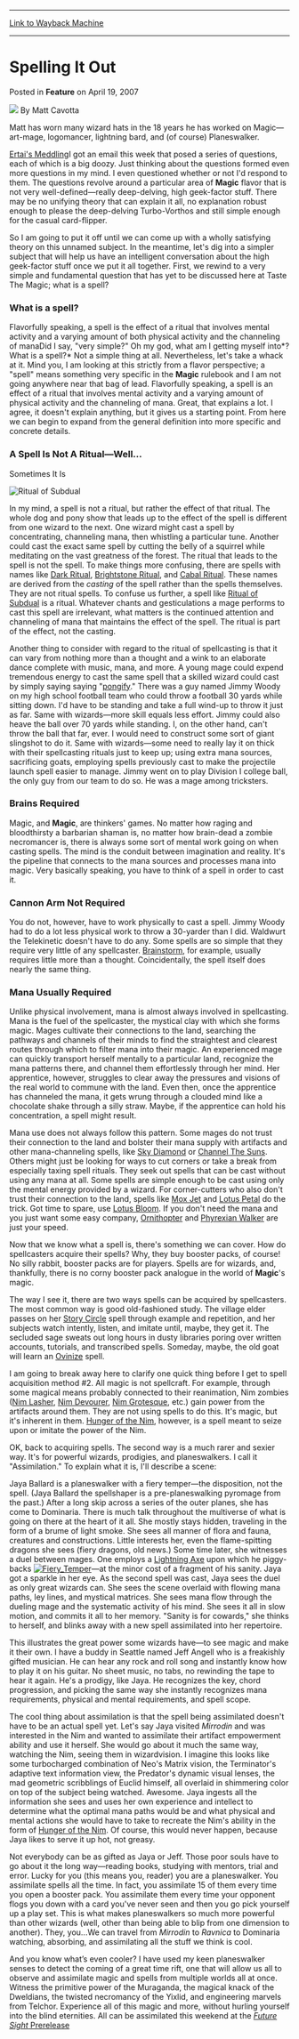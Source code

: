 
---
[Link to Wayback Machine](https://web.archive.org/web/20200923142017/https://magic.wizards.com/en/articles/archive/spelling-it-out-2007-04-19)

[_metadata_:author]:- "Matt Cavotta"
[_metadata_:generator]:- "Drupal 7 (http://drupal.org)"
[_metadata_:node]:- "627011"
[_metadata_:publish_date]:- "2007-04-19"
[_metadata_:source]:- "div-main-content"
[_metadata_:title]:- "Spelling It Out"
[_metadata_:wayback_capture_timestamp]:- "2020-09-23 14:20:17"
[_metadata_:wayback_raw_url]:- "https://web.archive.org/web/20200923142017id_/https://magic.wizards.com/en/articles/archive/spelling-it-out-2007-04-19"
[_metadata_:wayback_url]:- "https://magic.wizards.com/en/articles/archive/spelling-it-out-2007-04-19"
---


Spelling It Out
===============



 Posted in **Feature**
 on April 19, 2007 






![](https://media.magic.wizards.com/styles/auth_small/public/images/person/authorpic_Cavotta.jpg)
By Matt Cavotta




 Matt has worn many wizard hats in the 18 years he has worked on Magic—art-mage, logomancer, lightning bard, and (of course) Planeswalker. 







[Ertai's Meddling](http://gatherer.wizards.com/Pages/Card/Details.aspx?&name=Ertai%2527s%2BMeddling)I got an email this week that posed a series of questions, each of which is a big doozy. Just thinking about the questions formed even more questions in my mind. I even questioned whether or not I'd respond to them. The questions revolve around a particular area of **Magic** flavor that is not very well-defined—really deep-delving, high geek-factor stuff. There may be no unifying theory that can explain it all, no explanation robust enough to please the deep-delving Turbo-Vorthos and still simple enough for the casual card-flipper.


So I am going to put it off until we can come up with a wholly satisfying theory on this unnamed subject. In the meantime, let's dig into a simpler subject that will help us have an intelligent conversation about the high geek-factor stuff once we put it all together. First, we rewind to a very simple and fundamental question that has yet to be discussed here at Taste The Magic; what is a spell?


### What is a spell?


Flavorfully speaking, a spell is the effect of a ritual that involves mental activity and a varying amount of both physical activity and the channeling of manaDid I say, "very simple?" Oh my god, what am I getting myself into*? What is a spell?* Not a simple thing at all. Nevertheless, let's take a whack at it. Mind you, I am looking at this strictly from a flavor perspective; a "spell" means something very specific in the **Magic** rulebook and I am not going anywhere near that bag of lead. Flavorfully speaking, a spell is an effect of a ritual that involves mental activity and a varying amount of physical activity and the channeling of mana. Great, that explains a lot. I agree, it doesn't explain anything, but it gives us a starting point. From here we can begin to expand from the general definition into more specific and concrete details.


### A Spell Is Not A Ritual—Well...
Sometimes It Is



![Ritual of Subdual](http://gatherer.wizards.com/Handlers/Image.ashx?type=card&name=Ritual+of+Subdual)

In my mind, a spell is not a ritual, but rather the effect of that ritual. The whole dog and pony show that leads up to the effect of the spell is different from one wizard to the next. One wizard might cast a spell by concentrating, channeling mana, then whistling a particular tune. Another could cast the exact same spell by cutting the belly of a squirrel while meditating on the vast greatness of the forest. The ritual that leads to the spell is not the spell. To make things more confusing, there are spells with names like [Dark Ritual](http://gatherer.wizards.com/Pages/Card/Details.aspx?name=Dark+Ritual), [Brightstone Ritual](http://gatherer.wizards.com/Pages/Card/Details.aspx?name=Brightstone+Ritual), and [Cabal Ritual](http://gatherer.wizards.com/Pages/Card/Details.aspx?name=Cabal+Ritual). These names are derived from the *casting* of the spell rather than the spells themselves. They are not ritual spells. To confuse us further, a spell like [Ritual of Subdual](http://gatherer.wizards.com/Pages/Card/Details.aspx?name=Ritual+of+Subdual) is a ritual. Whatever chants and gesticulations a mage performs to cast this spell are irrelevant, what matters is the continued attention and channeling of mana that maintains the effect of the spell. The ritual is part of the effect, not the casting.

Another thing to consider with regard to the ritual of spellcasting is that it can vary from nothing more than a thought and a wink to an elaborate dance complete with music, mana, and more. A young mage could expend tremendous energy to cast the same spell that a skilled wizard could cast by simply saying saying "[pongify](http://gatherer.wizards.com/Pages/Card/Details.aspx?&name=pongify)." There was a guy named Jimmy Woody on my high school football team who could throw a football 30 yards while sitting down. I'd have to be standing and take a full wind-up to throw it just as far. Same with wizards—more skill equals less effort. Jimmy could also heave the ball over 70 yards while standing. I, on the other hand, can't throw the ball that far, ever. I would need to construct some sort of giant slingshot to do it. Same with wizards—some need to really lay it on thick with their spellcasting rituals just to keep up; using extra mana sources, sacrificing goats, employing spells previously cast to make the projectile launch spell easier to manage. Jimmy went on to play Division I college ball, the only guy from our team to do so. He was a mage among tricksters.


### Brains Required


Magic, and **Magic**, are thinkers' games. No matter how raging and bloodthirsty a barbarian shaman is, no matter how brain-dead a zombie necromancer is, there is always some sort of mental work going on when casting spells. The mind is the conduit between imagination and reality. It's the pipeline that connects to the mana sources and processes mana into magic. Very basically speaking, you have to think of a spell in order to cast it.


### Cannon Arm Not Required


You do not, however, have to work physically to cast a spell. Jimmy Woody had to do a lot less physical work to throw a 30-yarder than I did. Waldwurt the Telekinetic doesn't have to do any. Some spells are so simple that they require very little of any spellcaster. [Brainstorm](http://gatherer.wizards.com/Pages/Card/Details.aspx?name=Brainstorm), for example, usually requires little more than a thought. Coincidentally, the spell itself does nearly the same thing.


### Mana Usually Required


Unlike physical involvement, mana is almost always involved in spellcasting. Mana is the fuel of the spellcaster, the mystical clay with which she forms magic. Mages cultivate their connections to the land, searching the pathways and channels of their minds to find the straightest and clearest routes through which to filter mana into their magic. An experienced mage can quickly transport herself mentally to a particular land, recognize the mana patterns there, and channel them effortlessly through her mind. Her apprentice, however, struggles to clear away the pressures and visions of the real world to commune with the land. Even then, once the apprentice has channeled the mana, it gets wrung through a clouded mind like a chocolate shake through a silly straw. Maybe, if the apprentice can hold his concentration, a spell might result.


Mana use does not always follow this pattern. Some mages do not trust their connection to the land and bolster their mana supply with artifacts and other mana-channeling spells, like [Sky Diamond](http://gatherer.wizards.com/Pages/Card/Details.aspx?name=Sky+Diamond) or [Channel The Suns](http://gatherer.wizards.com/Pages/Card/Details.aspx?name=Channel+The+Suns). Others might just be looking for ways to cut corners or take a break from especially taxing spell rituals. They seek out spells that can be cast without using any mana at all. Some spells are simple enough to be cast using only the mental energy provided by a wizard. For corner-cutters who also don't trust their connection to the land, spells like [Mox Jet](http://gatherer.wizards.com/Pages/Card/Details.aspx?name=Mox+Jet) and [Lotus Petal](http://gatherer.wizards.com/Pages/Card/Details.aspx?name=Lotus+Petal) do the trick. Got time to spare, use [Lotus Bloom](http://gatherer.wizards.com/Pages/Card/Details.aspx?name=Lotus+Bloom). If you don't need the mana and you just want some easy company, [Ornithopter](http://gatherer.wizards.com/Pages/Card/Details.aspx?name=Ornithopter) and [Phyrexian Walker](http://gatherer.wizards.com/Pages/Card/Details.aspx?name=Phyrexian+Walker) are just your speed.


Now that we know what a spell is, there's something we can cover. How do spellcasters acquire their spells? Why, they buy booster packs, of course! No silly rabbit, booster packs are for players. Spells are for wizards, and, thankfully, there is no corny booster pack analogue in the world of **Magic**'s magic.


The way I see it, there are two ways spells can be acquired by spellcasters. The most common way is good old-fashioned study. The village elder passes on her [Story Circle](http://gatherer.wizards.com/Pages/Card/Details.aspx?name=Story+Circle) spell through example and repetition, and her subjects watch intently, listen, and imitate until, maybe, they get it. The secluded sage sweats out long hours in dusty libraries poring over written accounts, tutorials, and transcribed spells. Someday, maybe, the old goat will learn an [Ovinize](http://gatherer.wizards.com/Pages/Card/Details.aspx?name=Ovinize) spell.


I am going to break away here to clarify one quick thing before I get to spell acquisition method #2. All magic is not spellcraft. For example, through some magical means probably connected to their reanimation, Nim zombies ([Nim Lasher](http://gatherer.wizards.com/Pages/Card/Details.aspx?name=Nim+Lasher), [Nim Devourer](http://gatherer.wizards.com/Pages/Card/Details.aspx?name=Nim+Devourer), [Nim Grotesque](http://gatherer.wizards.com/Pages/Card/Details.aspx?name=Nim+Grotesque), etc.) gain power from the artifacts around them. They are not using spells to do this. It's magic, but it's inherent in them. [Hunger of the Nim](http://gatherer.wizards.com/Pages/Card/Details.aspx?name=Hunger+of+the+Nim), however, is a spell meant to seize upon or imitate the power of the Nim.


OK, back to acquiring spells. The second way is a much rarer and sexier way. It's for powerful wizards, prodigies, and planeswalkers. I call it "Assimilation." To explain what it is, I'll describe a scene:


Jaya Ballard is a planeswalker with a fiery temper—the disposition, not the spell. (Jaya Ballard the spellshaper is a pre-planeswalking pyromage from the past.) After a long skip across a series of the outer planes, she has come to Dominaria. There is much talk throughout the multiverse of what is going on there at the heart of it all. She mostly stays hidden, traveling in the form of a brume of light smoke. She sees all manner of flora and fauna, creatures and constructions. Little interests her, even the flame-spitting dragons she sees (fiery dragons, old news.) Some time later, she witnesses a duel between mages. One employs a [Lightning Axe](http://gatherer.wizards.com/Pages/Card/Details.aspx?&name=Lightning%2BAxe) upon which he piggy-backs [![Fiery_Temper](https://media.magic.wizards.com/image_legacy_migration/magic/images/cardart/TOR/Fiery_Temper.jpg)](http://gatherer.wizards.com/Pages/Card/Details.aspx?&name=Fiery%2BTemper)—at the minor cost of a fragment of his sanity. Jaya got a sparkle in her eye. As the second spell was cast, Jaya sees the duel as only great wizards can. She sees the scene overlaid with flowing mana paths, ley lines, and mystical matrices. She sees mana flow through the dueling mage and the systematic activity of his mind. She sees it all in slow motion, and commits it all to her memory. "Sanity is for cowards," she thinks to herself, and blinks away with a new spell assimilated into her repertoire.


This illustrates the great power some wizards have—to see magic and make it their own. I have a buddy in Seattle named Jeff Angell who is a freakishly gifted musician. He can hear any rock and roll song and instantly know how to play it on his guitar. No sheet music, no tabs, no rewinding the tape to hear it again. He's a prodigy, like Jaya. He recognizes the key, chord progression, and picking the same way she instantly recognizes mana requirements, physical and mental requirements, and spell scope.


The cool thing about assimilation is that the spell being assimilated doesn't have to be an actual spell yet. Let's say Jaya visited *Mirrodin* and was interested in the Nim and wanted to assimilate their artifact empowerment ability and use it herself. She would go about it much the same way, watching the Nim, seeing them in wizardvision. I imagine this looks like some turbocharged combination of Neo's Matrix vision, the Terminator's adaptive text information view, the Predator's dynamic visual lenses, the mad geometric scribblings of Euclid himself, all overlaid in shimmering color on top of the subject being watched. Awesome. Jaya ingests all the information she sees and uses her own experience and intellect to determine what the optimal mana paths would be and what physical and mental actions she would have to take to recreate the Nim's ability in the form of [Hunger of the Nim](http://gatherer.wizards.com/Pages/Card/Details.aspx?name=Hunger+of+the+Nim). Of course, this would never happen, because Jaya likes to serve it up hot, not greasy.


Not everybody can be as gifted as Jaya or Jeff. Those poor souls have to go about it the long way—reading books, studying with mentors, trial and error. Lucky for you (this means you, reader) you are a planeswalker. You assimilate spells all the time. In fact, you assimilate 15 of them every time you open a booster pack. You assimilate them every time your opponent flogs you down with a card you've never seen and then you go pick yourself up a play set. This is what makes planeswalkers so much more powerful than other wizards (well, other than being able to blip from one dimension to another). They, you...We can travel from *Mirrodin* to *Ravnica* to Dominaria watching, absorbing, and assimilating all the stuff we think is cool.


And you know what’s even cooler? I have used my keen planeswalker senses to detect the coming of a great time rift, one that will allow us all to observe and assimilate magic and spells from multiple worlds all at once. Witness the primitive power of the Muraganda, the magical knack of the Dweldians, the twisted necromancy of the Yixlid, and engineering marvels from Telchor. Experience all of this magic and more, without hurling yourself into the blind eternities. All can be assimilated this weekend at the [*Future Sight* Prerelease](http://archive.wizards.com/Magic/Magazine/Article.aspx?x=mtgcom/events/prereleases-fut)








